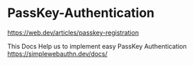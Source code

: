 # PassKey-Authentication

https://web.dev/articles/passkey-registration

This Docs Help us to implement easy PassKey Authentication
https://simplewebauthn.dev/docs/

